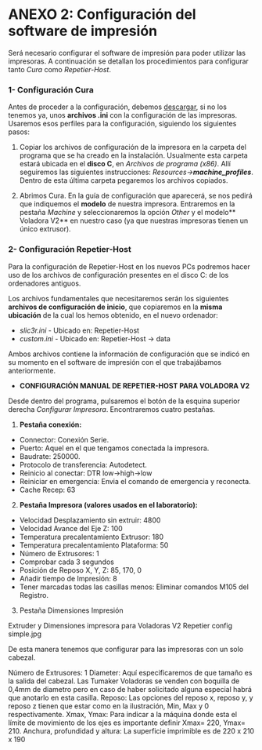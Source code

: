 # ANEXO 2: Configuración del software de impresión

Será necesario configurar el software de impresión para poder utilizar las impresoras. A continuación se detallan los procedimientos para configurar tanto *Cura* como *Repetier-Host*.


### 1- Configuración Cura

Antes de proceder a la configuración, debemos [descargar](https://github.com/tumaker/Config-files), si no los tenemos ya, unos **archivos .ini** con la configuración de las impresoras. Usaremos esos perfiles para la configuración, siguiendo los siguientes pasos:

1. Copiar los archivos de configuración de la impresora en la carpeta del programa que se ha creado en la instalación. Usualmente esta carpeta estará ubicada en el **disco C**, en *Archivos de programa (x86)*. Allí seguiremos las siguientes instrucciones: *Resources->**machine_profiles***. Dentro de esta última carpeta pegaremos los archivos copiados.

2. Abrimos Cura. En la guía de configuración que aparecerá, se nos pedirá que indiquemos el **modelo** de nuestra impresora. Entraremos en la pestaña *Machine* y seleccionaremos la opción *Other* y el modelo** Voladora V2** en nuestro caso (ya que nuestras impresoras tienen un único extrusor). 


### 2- Configuración Repetier-Host

Para la configuración de Repetier-Host en los nuevos PCs podremos hacer uso de los archivos de configuración presentes en el disco C: de los ordenadores antiguos.

Los archivos fundamentales que necesitaremos serán los siguientes **archivos de configuración de inicio**, que copiaremos en la **misma ubicación** de la cual los hemos obtenido, en el nuevo ordenador:

* *slic3r.ini* - Ubicado en: Repetier-Host
* *custom.ini* - Ubicado en: Repetier-Host -> data

Ambos archivos contiene la información de configuración que se indicó en su momento en el software de impresión con el que trabajábamos anteriormente.

* **CONFIGURACIÓN MANUAL DE REPETIER-HOST PARA VOLADORA V2**

Desde dentro del programa, pulsaremos el botón de la esquina superior derecha *Configurar Impresora*. Encontraremos cuatro pestañas.

1. **Pestaña conexión:** 
 * Connector: Conexión Serie.
 * Puerto: Aquel en el que tengamos conectada la impresora.
 * Baudrate: 250000.
 * Protocolo de transferencia: Autodetect.
 * Reinicio al conectar: DTR low->high->low
 * Reiniciar en emergencia: Envia el comando de emergencia y reconecta.
 * Cache Recep: 63

2. **Pestaña Impresora (valores usados en el laboratorio):**
  * Velocidad Desplazamiento sin extruir: 4800
  * Velocidad Avance del Eje Z: 100
  * Temperatura precalentamiento Extrusor: 180
  * Temperatura precalentamiento Plataforma: 50
  * Número de Extrusores: 1
  * Comprobar cada 3 segundos
  * Posición de Reposo X, Y, Z: 85, 170, 0
  * Añadir tiempo de Impresión: 8
  * Tener marcadas todas las casillas menos: Eliminar comandos M105 del Registro.

3. Pestaña Dimensiones Impresión

Extruder y Dimensiones impresora para Voladoras V2
Repetier config simple.jpg

De esta manera tenemos que configurar para las impresoras con un solo cabezal. 

Número de Extrusores: 1
Diameter: Aquí especificaremos de que tamaño es la salida del cabezal. Las Tumaker Voladoras se venden con boquilla de 0,4mm de diametro pero en caso de haber solicitado alguna especial habrá que anotarlo en esta casilla. 
Reposo: Las opciones del reposo x, reposo y, y reposo z tienen que estar como en la ilustración, Min, Max y 0 respectivamente.
Xmax, Ymax: Para indicar a la máquina donde esta el límite de movimiento de los ejes es importante definir Xmax= 220, Ymax= 210.
Anchura, profundidad y altura: La superficie imprimible es de 220 x 210 x 190






